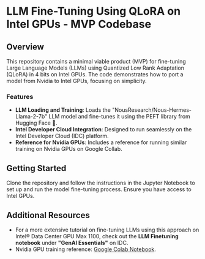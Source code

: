 # LLM Fine-Tuning Using QLoRA on Intel GPUs - MVP Codebase

## Overview
This repository contains a minimal viable product (MVP) for fine-tuning Large Language Models (LLMs) using Quantized Low Rank Adaptation (QLoRA) in 4 bits on Intel GPUs. The code demonstrates how to port a model from Nvidia to Intel GPUs, focusing on simplicity.

### Features
- **LLM Loading and Training**: Loads the "NousResearch/Nous-Hermes-Llama-2-7b" LLM model and fine-tunes it using the PEFT library from Hugging Face 🤗.
- **Intel Developer Cloud Integration**: Designed to run seamlessly on the Intel Developer Cloud (IDC) platform.
- **Reference for Nvidia GPUs**: Includes a reference for running similar training on Nvidia GPUs on Google Collab.

## Getting Started
Clone the repository and follow the instructions in the Jupyter Notebook to set up and run the model fine-tuning process. Ensure you have access to Intel GPUs.

## Additional Resources
- For a more extensive tutorial on fine-tuning LLMs using this approach on Intel® Data Center GPU Max 1100, check out the **LLM Finetuning notebook** under **"GenAI Essentials"** on IDC.
- Nvidia GPU training reference: [Google Colab Notebook](https://colab.research.google.com/drive/1H1SHcmYrHiHtAIJwMXT4E7dhXDLqvGtr?usp=sharing).
